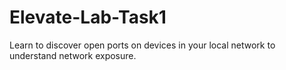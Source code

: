 # Elevate-Lab-Task1
 Learn to discover open ports on devices in your local network to understand network exposure.
